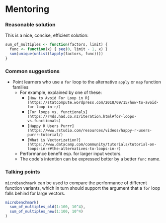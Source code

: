 # Mentoring

### Reasonable solution

This is a nice, concise, efficient solution:

```r
sum_of_multiples <- function(factors, limit) {
  func <- function(x) { seq(0, limit - 1, x) }
  sum(unique(unlist(lapply(factors, func))))
}
```

### Common suggestions

- Point learners who use a `for` loop to the alternative `apply` or `map` function families
    + For example, explained by one of these:
        * `[How to Avoid For Loop in R](https://statcompute.wordpress.com/2018/09/15/how-to-avoid-for-loop-in-r/)`
        * `[For loops vs. functionals](https://r4ds.had.co.nz/iteration.html#for-loops-vs.functionals)`
        * `[Happy R Users Purrr](https://www.rstudio.com/resources/videos/happy-r-users-purrr-tutorial/)`
        * `[What is Vectorization?](https://www.datacamp.com/community/tutorials/tutorial-on-loops-in-r#the-alternatives-to-loops-in-r)`
    + Performance benefit esp. for larger input vectors.
    + The code's intention can be expressed better by a better `func` name.


### Talking points

`microbenchmark` can be used to compare the performance of different function variants, which in turn should support the argument that a `for` loop falls behind for large vectors.

```r
microbenchmark(
  sum_of_multiples_old(1:100, 10^4),
  sum_of_multiples_new(1:100, 10^4)
)
```
